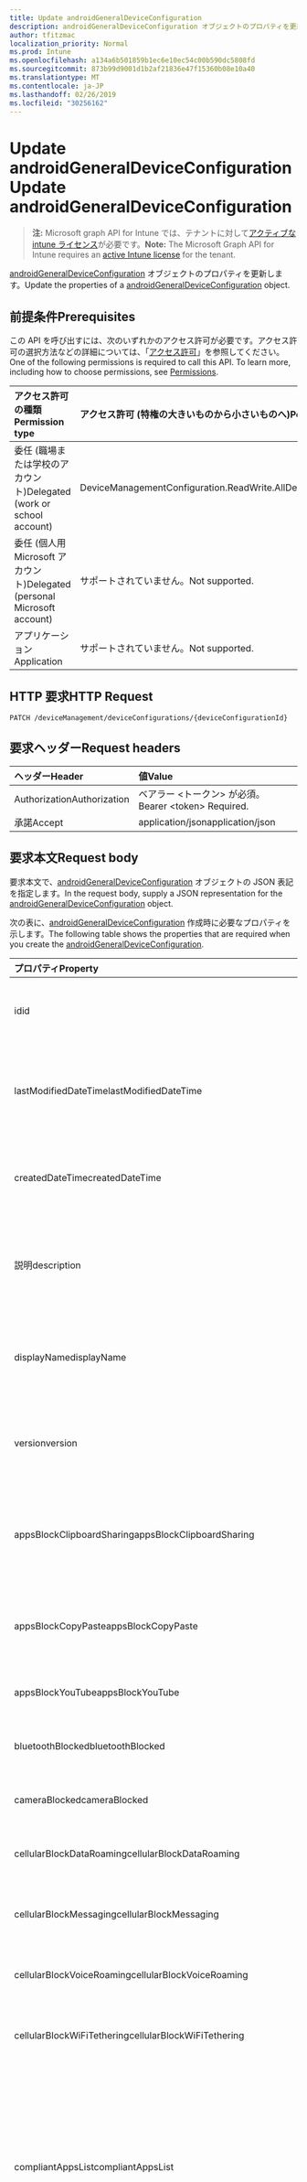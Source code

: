 ```yaml
---
title: Update androidGeneralDeviceConfiguration
description: androidGeneralDeviceConfiguration オブジェクトのプロパティを更新します。
author: tfitzmac
localization_priority: Normal
ms.prod: Intune
ms.openlocfilehash: a134a6b501859b1ec6e10ec54c00b590dc5808fd
ms.sourcegitcommit: 873b99d9001d1b2af21836e47f15360b08e10a40
ms.translationtype: MT
ms.contentlocale: ja-JP
ms.lasthandoff: 02/26/2019
ms.locfileid: "30256162"
---
```

# <a name="update-androidgeneraldeviceconfiguration"></a><span data-ttu-id="67c6a-103">Update androidGeneralDeviceConfiguration</span><span class="sxs-lookup"><span data-stu-id="67c6a-103">Update androidGeneralDeviceConfiguration</span></span>

> <span data-ttu-id="67c6a-104">**注:** Microsoft graph API for Intune では、テナントに対して[アクティブな intune ライセンス](https://go.microsoft.com/fwlink/?linkid=839381)が必要です。</span><span class="sxs-lookup"><span data-stu-id="67c6a-104">**Note:** The Microsoft Graph API for Intune requires an [active Intune license](https://go.microsoft.com/fwlink/?linkid=839381) for the tenant.</span></span>

<span data-ttu-id="67c6a-105">[androidGeneralDeviceConfiguration](../resources/intune-deviceconfig-androidgeneraldeviceconfiguration.md) オブジェクトのプロパティを更新します。</span><span class="sxs-lookup"><span data-stu-id="67c6a-105">Update the properties of a [androidGeneralDeviceConfiguration](../resources/intune-deviceconfig-androidgeneraldeviceconfiguration.md) object.</span></span>

## <a name="prerequisites"></a><span data-ttu-id="67c6a-106">前提条件</span><span class="sxs-lookup"><span data-stu-id="67c6a-106">Prerequisites</span></span>
<span data-ttu-id="67c6a-p101">この API を呼び出すには、次のいずれかのアクセス許可が必要です。アクセス許可の選択方法などの詳細については、「[アクセス許可](/concepts/permissions-reference.md)」を参照してください。</span><span class="sxs-lookup"><span data-stu-id="67c6a-p101">One of the following permissions is required to call this API. To learn more, including how to choose permissions, see [Permissions](/concepts/permissions-reference.md).</span></span>

|<span data-ttu-id="67c6a-109">アクセス許可の種類</span><span class="sxs-lookup"><span data-stu-id="67c6a-109">Permission type</span></span>|<span data-ttu-id="67c6a-110">アクセス許可 (特権の大きいものから小さいものへ)</span><span class="sxs-lookup"><span data-stu-id="67c6a-110">Permissions (from most to least privileged)</span></span>|
|:---|:---|
|<span data-ttu-id="67c6a-111">委任 (職場または学校のアカウント)</span><span class="sxs-lookup"><span data-stu-id="67c6a-111">Delegated (work or school account)</span></span>|<span data-ttu-id="67c6a-112">DeviceManagementConfiguration.ReadWrite.All</span><span class="sxs-lookup"><span data-stu-id="67c6a-112">DeviceManagementConfiguration.ReadWrite.All</span></span>|
|<span data-ttu-id="67c6a-113">委任 (個人用 Microsoft アカウント)</span><span class="sxs-lookup"><span data-stu-id="67c6a-113">Delegated (personal Microsoft account)</span></span>|<span data-ttu-id="67c6a-114">サポートされていません。</span><span class="sxs-lookup"><span data-stu-id="67c6a-114">Not supported.</span></span>|
|<span data-ttu-id="67c6a-115">アプリケーション</span><span class="sxs-lookup"><span data-stu-id="67c6a-115">Application</span></span>|<span data-ttu-id="67c6a-116">サポートされていません。</span><span class="sxs-lookup"><span data-stu-id="67c6a-116">Not supported.</span></span>|

## <a name="http-request"></a><span data-ttu-id="67c6a-117">HTTP 要求</span><span class="sxs-lookup"><span data-stu-id="67c6a-117">HTTP Request</span></span>
<!-- {
  "blockType": "ignored"
}
-->
``` http
PATCH /deviceManagement/deviceConfigurations/{deviceConfigurationId}
```

## <a name="request-headers"></a><span data-ttu-id="67c6a-118">要求ヘッダー</span><span class="sxs-lookup"><span data-stu-id="67c6a-118">Request headers</span></span>
|<span data-ttu-id="67c6a-119">ヘッダー</span><span class="sxs-lookup"><span data-stu-id="67c6a-119">Header</span></span>|<span data-ttu-id="67c6a-120">値</span><span class="sxs-lookup"><span data-stu-id="67c6a-120">Value</span></span>|
|:---|:---|
|<span data-ttu-id="67c6a-121">Authorization</span><span class="sxs-lookup"><span data-stu-id="67c6a-121">Authorization</span></span>|<span data-ttu-id="67c6a-122">ベアラー &lt;トークン&gt; が必須。</span><span class="sxs-lookup"><span data-stu-id="67c6a-122">Bearer &lt;token&gt; Required.</span></span>|
|<span data-ttu-id="67c6a-123">承諾</span><span class="sxs-lookup"><span data-stu-id="67c6a-123">Accept</span></span>|<span data-ttu-id="67c6a-124">application/json</span><span class="sxs-lookup"><span data-stu-id="67c6a-124">application/json</span></span>|

## <a name="request-body"></a><span data-ttu-id="67c6a-125">要求本文</span><span class="sxs-lookup"><span data-stu-id="67c6a-125">Request body</span></span>
<span data-ttu-id="67c6a-126">要求本文で、[androidGeneralDeviceConfiguration](../resources/intune-deviceconfig-androidgeneraldeviceconfiguration.md) オブジェクトの JSON 表記を指定します。</span><span class="sxs-lookup"><span data-stu-id="67c6a-126">In the request body, supply a JSON representation for the [androidGeneralDeviceConfiguration](../resources/intune-deviceconfig-androidgeneraldeviceconfiguration.md) object.</span></span>

<span data-ttu-id="67c6a-127">次の表に、[androidGeneralDeviceConfiguration](../resources/intune-deviceconfig-androidgeneraldeviceconfiguration.md) 作成時に必要なプロパティを示します。</span><span class="sxs-lookup"><span data-stu-id="67c6a-127">The following table shows the properties that are required when you create the [androidGeneralDeviceConfiguration](../resources/intune-deviceconfig-androidgeneraldeviceconfiguration.md).</span></span>

|<span data-ttu-id="67c6a-128">プロパティ</span><span class="sxs-lookup"><span data-stu-id="67c6a-128">Property</span></span>|<span data-ttu-id="67c6a-129">型</span><span class="sxs-lookup"><span data-stu-id="67c6a-129">Type</span></span>|<span data-ttu-id="67c6a-130">説明</span><span class="sxs-lookup"><span data-stu-id="67c6a-130">Description</span></span>|
|:---|:---|:---|
|<span data-ttu-id="67c6a-131">id</span><span class="sxs-lookup"><span data-stu-id="67c6a-131">id</span></span>|<span data-ttu-id="67c6a-132">文字列</span><span class="sxs-lookup"><span data-stu-id="67c6a-132">String</span></span>|<span data-ttu-id="67c6a-133">エンティティのキー。</span><span class="sxs-lookup"><span data-stu-id="67c6a-133">Key of the entity.</span></span> <span data-ttu-id="67c6a-134">[deviceConfiguration](../resources/intune-deviceconfig-deviceconfiguration.md) から継承します</span><span class="sxs-lookup"><span data-stu-id="67c6a-134">Inherited from [deviceConfiguration](../resources/intune-deviceconfig-deviceconfiguration.md)</span></span>|
|<span data-ttu-id="67c6a-135">lastModifiedDateTime</span><span class="sxs-lookup"><span data-stu-id="67c6a-135">lastModifiedDateTime</span></span>|<span data-ttu-id="67c6a-136">DateTimeOffset</span><span class="sxs-lookup"><span data-stu-id="67c6a-136">DateTimeOffset</span></span>|<span data-ttu-id="67c6a-137">オブジェクトが最後に変更された DateTime。</span><span class="sxs-lookup"><span data-stu-id="67c6a-137">DateTime the object was last modified.</span></span> <span data-ttu-id="67c6a-138">[deviceConfiguration](../resources/intune-deviceconfig-deviceconfiguration.md) から継承します</span><span class="sxs-lookup"><span data-stu-id="67c6a-138">Inherited from [deviceConfiguration](../resources/intune-deviceconfig-deviceconfiguration.md)</span></span>|
|<span data-ttu-id="67c6a-139">createdDateTime</span><span class="sxs-lookup"><span data-stu-id="67c6a-139">createdDateTime</span></span>|<span data-ttu-id="67c6a-140">DateTimeOffset</span><span class="sxs-lookup"><span data-stu-id="67c6a-140">DateTimeOffset</span></span>|<span data-ttu-id="67c6a-141">オブジェクトが作成された DateTime。</span><span class="sxs-lookup"><span data-stu-id="67c6a-141">DateTime the object was created.</span></span> <span data-ttu-id="67c6a-142">[deviceConfiguration](../resources/intune-deviceconfig-deviceconfiguration.md) から継承します</span><span class="sxs-lookup"><span data-stu-id="67c6a-142">Inherited from [deviceConfiguration](../resources/intune-deviceconfig-deviceconfiguration.md)</span></span>|
|<span data-ttu-id="67c6a-143">説明</span><span class="sxs-lookup"><span data-stu-id="67c6a-143">description</span></span>|<span data-ttu-id="67c6a-144">String</span><span class="sxs-lookup"><span data-stu-id="67c6a-144">String</span></span>|<span data-ttu-id="67c6a-145">デバイス構成について管理者が提供した説明。</span><span class="sxs-lookup"><span data-stu-id="67c6a-145">Admin provided description of the Device Configuration.</span></span> <span data-ttu-id="67c6a-146">[deviceConfiguration](../resources/intune-deviceconfig-deviceconfiguration.md) から継承します</span><span class="sxs-lookup"><span data-stu-id="67c6a-146">Inherited from [deviceConfiguration](../resources/intune-deviceconfig-deviceconfiguration.md)</span></span>|
|<span data-ttu-id="67c6a-147">displayName</span><span class="sxs-lookup"><span data-stu-id="67c6a-147">displayName</span></span>|<span data-ttu-id="67c6a-148">String</span><span class="sxs-lookup"><span data-stu-id="67c6a-148">String</span></span>|<span data-ttu-id="67c6a-149">デバイス構成について管理者が指定した名前。</span><span class="sxs-lookup"><span data-stu-id="67c6a-149">Admin provided name of the device configuration.</span></span> <span data-ttu-id="67c6a-150">[deviceConfiguration](../resources/intune-deviceconfig-deviceconfiguration.md) から継承します</span><span class="sxs-lookup"><span data-stu-id="67c6a-150">Inherited from [deviceConfiguration](../resources/intune-deviceconfig-deviceconfiguration.md)</span></span>|
|<span data-ttu-id="67c6a-151">version</span><span class="sxs-lookup"><span data-stu-id="67c6a-151">version</span></span>|<span data-ttu-id="67c6a-152">Int32</span><span class="sxs-lookup"><span data-stu-id="67c6a-152">Int32</span></span>|<span data-ttu-id="67c6a-153">デバイス構成のバージョン。</span><span class="sxs-lookup"><span data-stu-id="67c6a-153">Version of the device configuration.</span></span> <span data-ttu-id="67c6a-154">[deviceConfiguration](../resources/intune-deviceconfig-deviceconfiguration.md) から継承します</span><span class="sxs-lookup"><span data-stu-id="67c6a-154">Inherited from [deviceConfiguration](../resources/intune-deviceconfig-deviceconfiguration.md)</span></span>|
|<span data-ttu-id="67c6a-155">appsBlockClipboardSharing</span><span class="sxs-lookup"><span data-stu-id="67c6a-155">appsBlockClipboardSharing</span></span>|<span data-ttu-id="67c6a-156">Boolean</span><span class="sxs-lookup"><span data-stu-id="67c6a-156">Boolean</span></span>|<span data-ttu-id="67c6a-157">アプリケーション間でコピー/貼り付けを行うためのクリップボードの共有をブロックするかどうかを示します。</span><span class="sxs-lookup"><span data-stu-id="67c6a-157">Indicates whether or not to block clipboard sharing to copy and paste between applications.</span></span>|
|<span data-ttu-id="67c6a-158">appsBlockCopyPaste</span><span class="sxs-lookup"><span data-stu-id="67c6a-158">appsBlockCopyPaste</span></span>|<span data-ttu-id="67c6a-159">Boolean</span><span class="sxs-lookup"><span data-stu-id="67c6a-159">Boolean</span></span>|<span data-ttu-id="67c6a-160">アプリケーション内でのコピー/貼り付けをブロックするかどうかを示します。</span><span class="sxs-lookup"><span data-stu-id="67c6a-160">Indicates whether or not to block copy and paste within applications.</span></span>|
|<span data-ttu-id="67c6a-161">appsBlockYouTube</span><span class="sxs-lookup"><span data-stu-id="67c6a-161">appsBlockYouTube</span></span>|<span data-ttu-id="67c6a-162">Boolean</span><span class="sxs-lookup"><span data-stu-id="67c6a-162">Boolean</span></span>|<span data-ttu-id="67c6a-163">YouTube アプリをブロックするかどうかを示します。</span><span class="sxs-lookup"><span data-stu-id="67c6a-163">Indicates whether or not to block the YouTube app.</span></span>|
|<span data-ttu-id="67c6a-164">bluetoothBlocked</span><span class="sxs-lookup"><span data-stu-id="67c6a-164">bluetoothBlocked</span></span>|<span data-ttu-id="67c6a-165">Boolean</span><span class="sxs-lookup"><span data-stu-id="67c6a-165">Boolean</span></span>|<span data-ttu-id="67c6a-166">Bluetooth をブロックするかどうかを示します。</span><span class="sxs-lookup"><span data-stu-id="67c6a-166">Indicates whether or not to block Bluetooth.</span></span>|
|<span data-ttu-id="67c6a-167">cameraBlocked</span><span class="sxs-lookup"><span data-stu-id="67c6a-167">cameraBlocked</span></span>|<span data-ttu-id="67c6a-168">Boolean</span><span class="sxs-lookup"><span data-stu-id="67c6a-168">Boolean</span></span>|<span data-ttu-id="67c6a-169">カメラの使用を禁止するかどうかを示します。</span><span class="sxs-lookup"><span data-stu-id="67c6a-169">Indicates whether or not to block the use of the camera.</span></span>|
|<span data-ttu-id="67c6a-170">cellularBlockDataRoaming</span><span class="sxs-lookup"><span data-stu-id="67c6a-170">cellularBlockDataRoaming</span></span>|<span data-ttu-id="67c6a-171">Boolean</span><span class="sxs-lookup"><span data-stu-id="67c6a-171">Boolean</span></span>|<span data-ttu-id="67c6a-172">データ ローミングをブロックするかどうかを示します。</span><span class="sxs-lookup"><span data-stu-id="67c6a-172">Indicates whether or not to block data roaming.</span></span>|
|<span data-ttu-id="67c6a-173">cellularBlockMessaging</span><span class="sxs-lookup"><span data-stu-id="67c6a-173">cellularBlockMessaging</span></span>|<span data-ttu-id="67c6a-174">Boolean</span><span class="sxs-lookup"><span data-stu-id="67c6a-174">Boolean</span></span>|<span data-ttu-id="67c6a-175">SMS/MMS メッセージングをブロックするかどうかを示します。</span><span class="sxs-lookup"><span data-stu-id="67c6a-175">Indicates whether or not to block SMS/MMS messaging.</span></span>|
|<span data-ttu-id="67c6a-176">cellularBlockVoiceRoaming</span><span class="sxs-lookup"><span data-stu-id="67c6a-176">cellularBlockVoiceRoaming</span></span>|<span data-ttu-id="67c6a-177">Boolean</span><span class="sxs-lookup"><span data-stu-id="67c6a-177">Boolean</span></span>|<span data-ttu-id="67c6a-178">音声通話ローミングをブロックするかどうかを示します。</span><span class="sxs-lookup"><span data-stu-id="67c6a-178">Indicates whether or not to block voice roaming.</span></span>|
|<span data-ttu-id="67c6a-179">cellularBlockWiFiTethering</span><span class="sxs-lookup"><span data-stu-id="67c6a-179">cellularBlockWiFiTethering</span></span>|<span data-ttu-id="67c6a-180">Boolean</span><span class="sxs-lookup"><span data-stu-id="67c6a-180">Boolean</span></span>|<span data-ttu-id="67c6a-181">Wi-Fi テザリングの同期をブロックするかどうかを示します。</span><span class="sxs-lookup"><span data-stu-id="67c6a-181">Indicates whether or not to block syncing Wi-Fi tethering.</span></span>|
|<span data-ttu-id="67c6a-182">compliantAppsList</span><span class="sxs-lookup"><span data-stu-id="67c6a-182">compliantAppsList</span></span>|<span data-ttu-id="67c6a-183">[appListItem](../resources/intune-deviceconfig-applistitem.md) コレクション</span><span class="sxs-lookup"><span data-stu-id="67c6a-183">[appListItem](../resources/intune-deviceconfig-applistitem.md) collection</span></span>|<span data-ttu-id="67c6a-184">コンプライアンス内のアプリのリスト (CompliantAppListType によって制御される、許可リストまたは禁止リスト)。</span><span class="sxs-lookup"><span data-stu-id="67c6a-184">List of apps in the compliance (either allow list or block list, controlled by CompliantAppListType).</span></span> <span data-ttu-id="67c6a-185">このコレクションには、最大で 10000 個の要素を含めることができます。</span><span class="sxs-lookup"><span data-stu-id="67c6a-185">This collection can contain a maximum of 10000 elements.</span></span>|
|<span data-ttu-id="67c6a-186">compliantAppListType</span><span class="sxs-lookup"><span data-stu-id="67c6a-186">compliantAppListType</span></span>|[<span data-ttu-id="67c6a-187">アプライアンスの種類</span><span class="sxs-lookup"><span data-stu-id="67c6a-187">appListType</span></span>](../resources/intune-deviceconfig-applisttype.md)|<span data-ttu-id="67c6a-188">CompliantAppsList 内にあるリストの種類。</span><span class="sxs-lookup"><span data-stu-id="67c6a-188">Type of list that is in the CompliantAppsList.</span></span> <span data-ttu-id="67c6a-189">可能な値は、`none`、`appsInListCompliant`、`appsNotInListCompliant` です。</span><span class="sxs-lookup"><span data-stu-id="67c6a-189">Possible values are: `none`, `appsInListCompliant`, `appsNotInListCompliant`.</span></span>|
|<span data-ttu-id="67c6a-190">diagnosticDataBlockSubmission</span><span class="sxs-lookup"><span data-stu-id="67c6a-190">diagnosticDataBlockSubmission</span></span>|<span data-ttu-id="67c6a-191">Boolean</span><span class="sxs-lookup"><span data-stu-id="67c6a-191">Boolean</span></span>|<span data-ttu-id="67c6a-192">診断データの送信をブロックするかどうかを示します。</span><span class="sxs-lookup"><span data-stu-id="67c6a-192">Indicates whether or not to block diagnostic data submission.</span></span>|
|<span data-ttu-id="67c6a-193">locationServicesBlocked</span><span class="sxs-lookup"><span data-stu-id="67c6a-193">locationServicesBlocked</span></span>|<span data-ttu-id="67c6a-194">Boolean</span><span class="sxs-lookup"><span data-stu-id="67c6a-194">Boolean</span></span>|<span data-ttu-id="67c6a-195">位置情報サービスをブロックするかどうかを示します。</span><span class="sxs-lookup"><span data-stu-id="67c6a-195">Indicates whether or not to block location services.</span></span>|
|<span data-ttu-id="67c6a-196">googleAccountBlockAutoSync</span><span class="sxs-lookup"><span data-stu-id="67c6a-196">googleAccountBlockAutoSync</span></span>|<span data-ttu-id="67c6a-197">Boolean</span><span class="sxs-lookup"><span data-stu-id="67c6a-197">Boolean</span></span>|<span data-ttu-id="67c6a-198">Google アカウントの自動同期をブロックするかどうかを示します。</span><span class="sxs-lookup"><span data-stu-id="67c6a-198">Indicates whether or not to block Google account auto sync.</span></span>|
|<span data-ttu-id="67c6a-199">googlePlayStoreBlocked</span><span class="sxs-lookup"><span data-stu-id="67c6a-199">googlePlayStoreBlocked</span></span>|<span data-ttu-id="67c6a-200">Boolean</span><span class="sxs-lookup"><span data-stu-id="67c6a-200">Boolean</span></span>|<span data-ttu-id="67c6a-201">Google Play ストアをブロックするかどうかを示します。</span><span class="sxs-lookup"><span data-stu-id="67c6a-201">Indicates whether or not to block the Google Play store.</span></span>|
|<span data-ttu-id="67c6a-202">kioskModeBlockSleepButton</span><span class="sxs-lookup"><span data-stu-id="67c6a-202">kioskModeBlockSleepButton</span></span>|<span data-ttu-id="67c6a-203">Boolean</span><span class="sxs-lookup"><span data-stu-id="67c6a-203">Boolean</span></span>|<span data-ttu-id="67c6a-204">キオスク モード中に画面スリープ ボタンをブロックするかどうかを示します。</span><span class="sxs-lookup"><span data-stu-id="67c6a-204">Indicates whether or not to block the screen sleep button while in Kiosk Mode.</span></span>|
|<span data-ttu-id="67c6a-205">kioskModeBlockVolumeButtons</span><span class="sxs-lookup"><span data-stu-id="67c6a-205">kioskModeBlockVolumeButtons</span></span>|<span data-ttu-id="67c6a-206">Boolean</span><span class="sxs-lookup"><span data-stu-id="67c6a-206">Boolean</span></span>|<span data-ttu-id="67c6a-207">キオスク モード中にボリューム ボタンをブロックするかどうかを示します。</span><span class="sxs-lookup"><span data-stu-id="67c6a-207">Indicates whether or not to block the volume buttons while in Kiosk Mode.</span></span>|
|<span data-ttu-id="67c6a-208">kioskModeApps</span><span class="sxs-lookup"><span data-stu-id="67c6a-208">kioskModeApps</span></span>|<span data-ttu-id="67c6a-209">[appListItem](../resources/intune-deviceconfig-applistitem.md) コレクション</span><span class="sxs-lookup"><span data-stu-id="67c6a-209">[appListItem](../resources/intune-deviceconfig-applistitem.md) collection</span></span>|<span data-ttu-id="67c6a-210">デバイスがキオスク モードのときに実行できるアプリのリスト。</span><span class="sxs-lookup"><span data-stu-id="67c6a-210">A list of apps that will be allowed to run when the device is in Kiosk Mode.</span></span> <span data-ttu-id="67c6a-211">このコレクションには、最大で 500 個の要素を含めることができます。</span><span class="sxs-lookup"><span data-stu-id="67c6a-211">This collection can contain a maximum of 500 elements.</span></span>|
|<span data-ttu-id="67c6a-212">nfcBlocked</span><span class="sxs-lookup"><span data-stu-id="67c6a-212">nfcBlocked</span></span>|<span data-ttu-id="67c6a-213">Boolean</span><span class="sxs-lookup"><span data-stu-id="67c6a-213">Boolean</span></span>|<span data-ttu-id="67c6a-214">近距離無線通信をブロックするかどうかを示します。</span><span class="sxs-lookup"><span data-stu-id="67c6a-214">Indicates whether or not to block Near-Field Communication.</span></span>|
|<span data-ttu-id="67c6a-215">passwordBlockFingerprintUnlock</span><span class="sxs-lookup"><span data-stu-id="67c6a-215">passwordBlockFingerprintUnlock</span></span>|<span data-ttu-id="67c6a-216">Boolean</span><span class="sxs-lookup"><span data-stu-id="67c6a-216">Boolean</span></span>|<span data-ttu-id="67c6a-217">指紋によるロック解除を禁止するかどうかを示します。</span><span class="sxs-lookup"><span data-stu-id="67c6a-217">Indicates whether or not to block fingerprint unlock.</span></span>|
|<span data-ttu-id="67c6a-218">passwordBlockTrustAgents</span><span class="sxs-lookup"><span data-stu-id="67c6a-218">passwordBlockTrustAgents</span></span>|<span data-ttu-id="67c6a-219">Boolean</span><span class="sxs-lookup"><span data-stu-id="67c6a-219">Boolean</span></span>|<span data-ttu-id="67c6a-220">Smart Lock や他の信頼エージェントをブロックするかどうかを示します。</span><span class="sxs-lookup"><span data-stu-id="67c6a-220">Indicates whether or not to block Smart Lock and other trust agents.</span></span>|
|<span data-ttu-id="67c6a-221">passwordExpirationDays</span><span class="sxs-lookup"><span data-stu-id="67c6a-221">passwordExpirationDays</span></span>|<span data-ttu-id="67c6a-222">Int32</span><span class="sxs-lookup"><span data-stu-id="67c6a-222">Int32</span></span>|<span data-ttu-id="67c6a-223">パスワードの有効期限が切れるまでの日数。</span><span class="sxs-lookup"><span data-stu-id="67c6a-223">Number of days before the password expires.</span></span> <span data-ttu-id="67c6a-224">有効な値は 1 から 365 までです</span><span class="sxs-lookup"><span data-stu-id="67c6a-224">Valid values 1 to 365</span></span>|
|<span data-ttu-id="67c6a-225">passwordMinimumLength</span><span class="sxs-lookup"><span data-stu-id="67c6a-225">passwordMinimumLength</span></span>|<span data-ttu-id="67c6a-226">Int32</span><span class="sxs-lookup"><span data-stu-id="67c6a-226">Int32</span></span>|<span data-ttu-id="67c6a-227">パスワードの最小の長さ。</span><span class="sxs-lookup"><span data-stu-id="67c6a-227">Minimum length of passwords.</span></span> <span data-ttu-id="67c6a-228">有効な値は 4 から 16 までです</span><span class="sxs-lookup"><span data-stu-id="67c6a-228">Valid values 4 to 16</span></span>|
|<span data-ttu-id="67c6a-229">passwordMinutesOfInactivityBeforeScreenTimeout</span><span class="sxs-lookup"><span data-stu-id="67c6a-229">passwordMinutesOfInactivityBeforeScreenTimeout</span></span>|<span data-ttu-id="67c6a-230">Int32</span><span class="sxs-lookup"><span data-stu-id="67c6a-230">Int32</span></span>|<span data-ttu-id="67c6a-231">画面がタイムアウトになるまでの非アクティブ時間 (分)。</span><span class="sxs-lookup"><span data-stu-id="67c6a-231">Minutes of inactivity before the screen times out.</span></span>|
|<span data-ttu-id="67c6a-232">passwordPreviousPasswordBlockCount</span><span class="sxs-lookup"><span data-stu-id="67c6a-232">passwordPreviousPasswordBlockCount</span></span>|<span data-ttu-id="67c6a-233">Int32</span><span class="sxs-lookup"><span data-stu-id="67c6a-233">Int32</span></span>|<span data-ttu-id="67c6a-234">ブロックする、以前のパスワードの数。</span><span class="sxs-lookup"><span data-stu-id="67c6a-234">Number of previous passwords to block.</span></span> <span data-ttu-id="67c6a-235">有効な値は 0 から 24 までです</span><span class="sxs-lookup"><span data-stu-id="67c6a-235">Valid values 0 to 24</span></span>|
|<span data-ttu-id="67c6a-236">passwordSignInFailureCountBeforeFactoryReset</span><span class="sxs-lookup"><span data-stu-id="67c6a-236">passwordSignInFailureCountBeforeFactoryReset</span></span>|<span data-ttu-id="67c6a-237">Int32</span><span class="sxs-lookup"><span data-stu-id="67c6a-237">Int32</span></span>|<span data-ttu-id="67c6a-238">出荷時の設定にリセットされるまでの、失敗が許可されるサインインの回数。</span><span class="sxs-lookup"><span data-stu-id="67c6a-238">Number of sign in failures allowed before factory reset.</span></span> <span data-ttu-id="67c6a-239">有効な値は1から16までです</span><span class="sxs-lookup"><span data-stu-id="67c6a-239">Valid values 1 to 16</span></span>|
|<span data-ttu-id="67c6a-240">passwordRequiredType</span><span class="sxs-lookup"><span data-stu-id="67c6a-240">passwordRequiredType</span></span>|[<span data-ttu-id="67c6a-241">androidrequiredpasswordtype</span><span class="sxs-lookup"><span data-stu-id="67c6a-241">androidRequiredPasswordType</span></span>](../resources/intune-deviceconfig-androidrequiredpasswordtype.md)|<span data-ttu-id="67c6a-242">必要なパスワードの種類。</span><span class="sxs-lookup"><span data-stu-id="67c6a-242">Type of password that is required.</span></span> <span data-ttu-id="67c6a-243">可能な値は、`deviceDefault`、`alphabetic`、`alphanumeric`、`alphanumericWithSymbols`、`lowSecurityBiometric`、`numeric`、`numericComplex`、`any` です。</span><span class="sxs-lookup"><span data-stu-id="67c6a-243">Possible values are: `deviceDefault`, `alphabetic`, `alphanumeric`, `alphanumericWithSymbols`, `lowSecurityBiometric`, `numeric`, `numericComplex`, `any`.</span></span>|
|<span data-ttu-id="67c6a-244">passwordRequired</span><span class="sxs-lookup"><span data-stu-id="67c6a-244">passwordRequired</span></span>|<span data-ttu-id="67c6a-245">Boolean</span><span class="sxs-lookup"><span data-stu-id="67c6a-245">Boolean</span></span>|<span data-ttu-id="67c6a-246">パスワードを要求するかどうかを指定します。</span><span class="sxs-lookup"><span data-stu-id="67c6a-246">Indicates whether or not to require a password.</span></span>|
|<span data-ttu-id="67c6a-247">powerOffBlocked</span><span class="sxs-lookup"><span data-stu-id="67c6a-247">powerOffBlocked</span></span>|<span data-ttu-id="67c6a-248">Boolean</span><span class="sxs-lookup"><span data-stu-id="67c6a-248">Boolean</span></span>|<span data-ttu-id="67c6a-249">デバイスの電源オフをブロックするかどうかを示します。</span><span class="sxs-lookup"><span data-stu-id="67c6a-249">Indicates whether or not to block powering off the device.</span></span>|
|<span data-ttu-id="67c6a-250">factoryResetBlocked</span><span class="sxs-lookup"><span data-stu-id="67c6a-250">factoryResetBlocked</span></span>|<span data-ttu-id="67c6a-251">Boolean</span><span class="sxs-lookup"><span data-stu-id="67c6a-251">Boolean</span></span>|<span data-ttu-id="67c6a-252">ユーザーが出荷時の設定にリセットできないようにするかどうかを示します。</span><span class="sxs-lookup"><span data-stu-id="67c6a-252">Indicates whether or not to block user performing a factory reset.</span></span>|
|<span data-ttu-id="67c6a-253">screenCaptureBlocked</span><span class="sxs-lookup"><span data-stu-id="67c6a-253">screenCaptureBlocked</span></span>|<span data-ttu-id="67c6a-254">Boolean</span><span class="sxs-lookup"><span data-stu-id="67c6a-254">Boolean</span></span>|<span data-ttu-id="67c6a-255">スクリーンショットを禁止するかどうかを示します。</span><span class="sxs-lookup"><span data-stu-id="67c6a-255">Indicates whether or not to block screenshots.</span></span>|
|<span data-ttu-id="67c6a-256">deviceSharingAllowed</span><span class="sxs-lookup"><span data-stu-id="67c6a-256">deviceSharingAllowed</span></span>|<span data-ttu-id="67c6a-257">Boolean</span><span class="sxs-lookup"><span data-stu-id="67c6a-257">Boolean</span></span>|<span data-ttu-id="67c6a-258">デバイスの共有モードを許可するかどうかを示します。</span><span class="sxs-lookup"><span data-stu-id="67c6a-258">Indicates whether or not to allow device sharing mode.</span></span>|
|<span data-ttu-id="67c6a-259">storageBlockGoogleBackup</span><span class="sxs-lookup"><span data-stu-id="67c6a-259">storageBlockGoogleBackup</span></span>|<span data-ttu-id="67c6a-260">Boolean</span><span class="sxs-lookup"><span data-stu-id="67c6a-260">Boolean</span></span>|<span data-ttu-id="67c6a-261">Google バックアップを禁止するかどうかを示します。</span><span class="sxs-lookup"><span data-stu-id="67c6a-261">Indicates whether or not to block Google Backup.</span></span>|
|<span data-ttu-id="67c6a-262">storageBlockRemovableStorage</span><span class="sxs-lookup"><span data-stu-id="67c6a-262">storageBlockRemovableStorage</span></span>|<span data-ttu-id="67c6a-263">Boolean</span><span class="sxs-lookup"><span data-stu-id="67c6a-263">Boolean</span></span>|<span data-ttu-id="67c6a-264">リムーバブル記憶域の使用を禁止するかどうかを示します。</span><span class="sxs-lookup"><span data-stu-id="67c6a-264">Indicates whether or not to block removable storage usage.</span></span>|
|<span data-ttu-id="67c6a-265">storageRequireDeviceEncryption</span><span class="sxs-lookup"><span data-stu-id="67c6a-265">storageRequireDeviceEncryption</span></span>|<span data-ttu-id="67c6a-266">Boolean</span><span class="sxs-lookup"><span data-stu-id="67c6a-266">Boolean</span></span>|<span data-ttu-id="67c6a-267">デバイスの暗号化が必要かどうかを示します。</span><span class="sxs-lookup"><span data-stu-id="67c6a-267">Indicates whether or not to require device encryption.</span></span>|
|<span data-ttu-id="67c6a-268">storageRequireRemovableStorageEncryption</span><span class="sxs-lookup"><span data-stu-id="67c6a-268">storageRequireRemovableStorageEncryption</span></span>|<span data-ttu-id="67c6a-269">Boolean</span><span class="sxs-lookup"><span data-stu-id="67c6a-269">Boolean</span></span>|<span data-ttu-id="67c6a-270">リムーバブル記憶域の暗号化が必要かどうかを示します。</span><span class="sxs-lookup"><span data-stu-id="67c6a-270">Indicates whether or not to require removable storage encryption.</span></span>|
|<span data-ttu-id="67c6a-271">voiceAssistantBlocked</span><span class="sxs-lookup"><span data-stu-id="67c6a-271">voiceAssistantBlocked</span></span>|<span data-ttu-id="67c6a-272">Boolean</span><span class="sxs-lookup"><span data-stu-id="67c6a-272">Boolean</span></span>|<span data-ttu-id="67c6a-273">音声アシスタントの使用を禁止するかどうかを示します。</span><span class="sxs-lookup"><span data-stu-id="67c6a-273">Indicates whether or not to block the use of the Voice Assistant.</span></span>|
|<span data-ttu-id="67c6a-274">voiceDialingBlocked</span><span class="sxs-lookup"><span data-stu-id="67c6a-274">voiceDialingBlocked</span></span>|<span data-ttu-id="67c6a-275">Boolean</span><span class="sxs-lookup"><span data-stu-id="67c6a-275">Boolean</span></span>|<span data-ttu-id="67c6a-276">音声ダイヤルをブロックするかどうかを示します。</span><span class="sxs-lookup"><span data-stu-id="67c6a-276">Indicates whether or not to block voice dialing.</span></span>|
|<span data-ttu-id="67c6a-277">webBrowserBlockPopups</span><span class="sxs-lookup"><span data-stu-id="67c6a-277">webBrowserBlockPopups</span></span>|<span data-ttu-id="67c6a-278">Boolean</span><span class="sxs-lookup"><span data-stu-id="67c6a-278">Boolean</span></span>|<span data-ttu-id="67c6a-279">Web ブラウザー内のポップアップをブロックするかどうかを示します。</span><span class="sxs-lookup"><span data-stu-id="67c6a-279">Indicates whether or not to block popups within the web browser.</span></span>|
|<span data-ttu-id="67c6a-280">webBrowserBlockAutofill</span><span class="sxs-lookup"><span data-stu-id="67c6a-280">webBrowserBlockAutofill</span></span>|<span data-ttu-id="67c6a-281">Boolean</span><span class="sxs-lookup"><span data-stu-id="67c6a-281">Boolean</span></span>|<span data-ttu-id="67c6a-282">Web ブラウザーの自動塗りつぶし機能をブロックするかどうかを示します。</span><span class="sxs-lookup"><span data-stu-id="67c6a-282">Indicates whether or not to block the web browser's auto fill feature.</span></span>|
|<span data-ttu-id="67c6a-283">webBrowserBlockJavaScript</span><span class="sxs-lookup"><span data-stu-id="67c6a-283">webBrowserBlockJavaScript</span></span>|<span data-ttu-id="67c6a-284">Boolean</span><span class="sxs-lookup"><span data-stu-id="67c6a-284">Boolean</span></span>|<span data-ttu-id="67c6a-285">Web ブラウザー内の JavaScript をブロックするかどうかを示します。</span><span class="sxs-lookup"><span data-stu-id="67c6a-285">Indicates whether or not to block JavaScript within the web browser.</span></span>|
|<span data-ttu-id="67c6a-286">webBrowserBlocked</span><span class="sxs-lookup"><span data-stu-id="67c6a-286">webBrowserBlocked</span></span>|<span data-ttu-id="67c6a-287">Boolean</span><span class="sxs-lookup"><span data-stu-id="67c6a-287">Boolean</span></span>|<span data-ttu-id="67c6a-288">Web ブラウザーをブロックするかどうかを示します。</span><span class="sxs-lookup"><span data-stu-id="67c6a-288">Indicates whether or not to block the web browser.</span></span>|
|<span data-ttu-id="67c6a-289">webBrowserCookieSettings</span><span class="sxs-lookup"><span data-stu-id="67c6a-289">webBrowserCookieSettings</span></span>|[<span data-ttu-id="67c6a-290">webBrowserCookieSettings</span><span class="sxs-lookup"><span data-stu-id="67c6a-290">webBrowserCookieSettings</span></span>](../resources/intune-deviceconfig-webbrowsercookiesettings.md)|<span data-ttu-id="67c6a-291">Web ブラウザー内の Cookie の設定。</span><span class="sxs-lookup"><span data-stu-id="67c6a-291">Cookie settings within the web browser.</span></span> <span data-ttu-id="67c6a-292">可能な値は、`browserDefault`、`blockAlways`、`allowCurrentWebSite`、`allowFromWebsitesVisited`、`allowAlways` です。</span><span class="sxs-lookup"><span data-stu-id="67c6a-292">Possible values are: `browserDefault`, `blockAlways`, `allowCurrentWebSite`, `allowFromWebsitesVisited`, `allowAlways`.</span></span>|
|<span data-ttu-id="67c6a-293">wiFiBlocked</span><span class="sxs-lookup"><span data-stu-id="67c6a-293">wiFiBlocked</span></span>|<span data-ttu-id="67c6a-294">Boolean</span><span class="sxs-lookup"><span data-stu-id="67c6a-294">Boolean</span></span>|<span data-ttu-id="67c6a-295">Wi-Fi の同期をブロックするかどうかを示します。</span><span class="sxs-lookup"><span data-stu-id="67c6a-295">Indicates whether or not to block syncing Wi-Fi.</span></span>|
|<span data-ttu-id="67c6a-296">appsInstallAllowList</span><span class="sxs-lookup"><span data-stu-id="67c6a-296">appsInstallAllowList</span></span>|<span data-ttu-id="67c6a-297">[appListItem](../resources/intune-deviceconfig-applistitem.md) コレクション</span><span class="sxs-lookup"><span data-stu-id="67c6a-297">[appListItem](../resources/intune-deviceconfig-applistitem.md) collection</span></span>|<span data-ttu-id="67c6a-298">KNOX デバイス上にインストールできるアプリのリスト。</span><span class="sxs-lookup"><span data-stu-id="67c6a-298">List of apps which can be installed on the KNOX device.</span></span> <span data-ttu-id="67c6a-299">このコレクションには、最大で 500 個の要素を含めることができます。</span><span class="sxs-lookup"><span data-stu-id="67c6a-299">This collection can contain a maximum of 500 elements.</span></span>|
|<span data-ttu-id="67c6a-300">appsLaunchBlockList</span><span class="sxs-lookup"><span data-stu-id="67c6a-300">appsLaunchBlockList</span></span>|<span data-ttu-id="67c6a-301">[appListItem](../resources/intune-deviceconfig-applistitem.md) コレクション</span><span class="sxs-lookup"><span data-stu-id="67c6a-301">[appListItem](../resources/intune-deviceconfig-applistitem.md) collection</span></span>|<span data-ttu-id="67c6a-302">KNOX デバイス上での起動がブロックされているアプリのリスト。</span><span class="sxs-lookup"><span data-stu-id="67c6a-302">List of apps which are blocked from being launched on the KNOX device.</span></span> <span data-ttu-id="67c6a-303">このコレクションには、最大で 500 個の要素を含めることができます。</span><span class="sxs-lookup"><span data-stu-id="67c6a-303">This collection can contain a maximum of 500 elements.</span></span>|
|<span data-ttu-id="67c6a-304">appsHideList</span><span class="sxs-lookup"><span data-stu-id="67c6a-304">appsHideList</span></span>|<span data-ttu-id="67c6a-305">[appListItem](../resources/intune-deviceconfig-applistitem.md) コレクション</span><span class="sxs-lookup"><span data-stu-id="67c6a-305">[appListItem](../resources/intune-deviceconfig-applistitem.md) collection</span></span>|<span data-ttu-id="67c6a-306">KNOX デバイス上で非表示にするアプリのリスト。</span><span class="sxs-lookup"><span data-stu-id="67c6a-306">List of apps to be hidden on the KNOX device.</span></span> <span data-ttu-id="67c6a-307">このコレクションには、最大で 500 個の要素を含めることができます。</span><span class="sxs-lookup"><span data-stu-id="67c6a-307">This collection can contain a maximum of 500 elements.</span></span>|
|<span data-ttu-id="67c6a-308">securityRequireVerifyApps</span><span class="sxs-lookup"><span data-stu-id="67c6a-308">securityRequireVerifyApps</span></span>|<span data-ttu-id="67c6a-309">Boolean</span><span class="sxs-lookup"><span data-stu-id="67c6a-309">Boolean</span></span>|<span data-ttu-id="67c6a-310">Android の検証アプリ機能をオンにするよう要求します。</span><span class="sxs-lookup"><span data-stu-id="67c6a-310">Require the Android Verify apps feature is turned on.</span></span>|



## <a name="response"></a><span data-ttu-id="67c6a-311">応答</span><span class="sxs-lookup"><span data-stu-id="67c6a-311">Response</span></span>
<span data-ttu-id="67c6a-312">成功した場合、このメソッドは `200 OK` 応答コードと、応答本文で更新された [androidGeneralDeviceConfiguration](../resources/intune-deviceconfig-androidgeneraldeviceconfiguration.md) オブジェクトを返します。</span><span class="sxs-lookup"><span data-stu-id="67c6a-312">If successful, this method returns a `200 OK` response code and an updated [androidGeneralDeviceConfiguration](../resources/intune-deviceconfig-androidgeneraldeviceconfiguration.md) object in the response body.</span></span>

## <a name="example"></a><span data-ttu-id="67c6a-313">例</span><span class="sxs-lookup"><span data-stu-id="67c6a-313">Example</span></span>

### <a name="request"></a><span data-ttu-id="67c6a-314">要求</span><span class="sxs-lookup"><span data-stu-id="67c6a-314">Request</span></span>
<span data-ttu-id="67c6a-315">以下は、要求の例です。</span><span class="sxs-lookup"><span data-stu-id="67c6a-315">Here is an example of the request.</span></span>
``` http
PATCH https://graph.microsoft.com/v1.0/deviceManagement/deviceConfigurations/{deviceConfigurationId}
Content-type: application/json
Content-length: 3033

{
  "@odata.type": "#microsoft.graph.androidGeneralDeviceConfiguration",
  "description": "Description value",
  "displayName": "Display Name value",
  "version": 7,
  "appsBlockClipboardSharing": true,
  "appsBlockCopyPaste": true,
  "appsBlockYouTube": true,
  "bluetoothBlocked": true,
  "cameraBlocked": true,
  "cellularBlockDataRoaming": true,
  "cellularBlockMessaging": true,
  "cellularBlockVoiceRoaming": true,
  "cellularBlockWiFiTethering": true,
  "compliantAppsList": [
    {
      "@odata.type": "microsoft.graph.appListItem",
      "name": "Name value",
      "publisher": "Publisher value",
      "appStoreUrl": "https://example.com/appStoreUrl/",
      "appId": "App Id value"
    }
  ],
  "compliantAppListType": "appsInListCompliant",
  "diagnosticDataBlockSubmission": true,
  "locationServicesBlocked": true,
  "googleAccountBlockAutoSync": true,
  "googlePlayStoreBlocked": true,
  "kioskModeBlockSleepButton": true,
  "kioskModeBlockVolumeButtons": true,
  "kioskModeApps": [
    {
      "@odata.type": "microsoft.graph.appListItem",
      "name": "Name value",
      "publisher": "Publisher value",
      "appStoreUrl": "https://example.com/appStoreUrl/",
      "appId": "App Id value"
    }
  ],
  "nfcBlocked": true,
  "passwordBlockFingerprintUnlock": true,
  "passwordBlockTrustAgents": true,
  "passwordExpirationDays": 6,
  "passwordMinimumLength": 5,
  "passwordMinutesOfInactivityBeforeScreenTimeout": 14,
  "passwordPreviousPasswordBlockCount": 2,
  "passwordSignInFailureCountBeforeFactoryReset": 12,
  "passwordRequiredType": "alphabetic",
  "passwordRequired": true,
  "powerOffBlocked": true,
  "factoryResetBlocked": true,
  "screenCaptureBlocked": true,
  "deviceSharingAllowed": true,
  "storageBlockGoogleBackup": true,
  "storageBlockRemovableStorage": true,
  "storageRequireDeviceEncryption": true,
  "storageRequireRemovableStorageEncryption": true,
  "voiceAssistantBlocked": true,
  "voiceDialingBlocked": true,
  "webBrowserBlockPopups": true,
  "webBrowserBlockAutofill": true,
  "webBrowserBlockJavaScript": true,
  "webBrowserBlocked": true,
  "webBrowserCookieSettings": "blockAlways",
  "wiFiBlocked": true,
  "appsInstallAllowList": [
    {
      "@odata.type": "microsoft.graph.appListItem",
      "name": "Name value",
      "publisher": "Publisher value",
      "appStoreUrl": "https://example.com/appStoreUrl/",
      "appId": "App Id value"
    }
  ],
  "appsLaunchBlockList": [
    {
      "@odata.type": "microsoft.graph.appListItem",
      "name": "Name value",
      "publisher": "Publisher value",
      "appStoreUrl": "https://example.com/appStoreUrl/",
      "appId": "App Id value"
    }
  ],
  "appsHideList": [
    {
      "@odata.type": "microsoft.graph.appListItem",
      "name": "Name value",
      "publisher": "Publisher value",
      "appStoreUrl": "https://example.com/appStoreUrl/",
      "appId": "App Id value"
    }
  ],
  "securityRequireVerifyApps": true
}
```

### <a name="response"></a><span data-ttu-id="67c6a-316">応答</span><span class="sxs-lookup"><span data-stu-id="67c6a-316">Response</span></span>
<span data-ttu-id="67c6a-p120">以下は、応答の例です。注:簡潔にするために、ここに示す応答オブジェクトは切り詰められている場合があります。すべてのプロパティは実際の呼び出しから返されます。</span><span class="sxs-lookup"><span data-stu-id="67c6a-p120">Here is an example of the response. Note: The response object shown here may be truncated for brevity. All of the properties will be returned from an actual call.</span></span>
``` http
HTTP/1.1 200 OK
Content-Type: application/json
Content-Length: 3205

{
  "@odata.type": "#microsoft.graph.androidGeneralDeviceConfiguration",
  "id": "9e00d534-d534-9e00-34d5-009e34d5009e",
  "lastModifiedDateTime": "2017-01-01T00:00:35.1329464-08:00",
  "createdDateTime": "2017-01-01T00:02:43.5775965-08:00",
  "description": "Description value",
  "displayName": "Display Name value",
  "version": 7,
  "appsBlockClipboardSharing": true,
  "appsBlockCopyPaste": true,
  "appsBlockYouTube": true,
  "bluetoothBlocked": true,
  "cameraBlocked": true,
  "cellularBlockDataRoaming": true,
  "cellularBlockMessaging": true,
  "cellularBlockVoiceRoaming": true,
  "cellularBlockWiFiTethering": true,
  "compliantAppsList": [
    {
      "@odata.type": "microsoft.graph.appListItem",
      "name": "Name value",
      "publisher": "Publisher value",
      "appStoreUrl": "https://example.com/appStoreUrl/",
      "appId": "App Id value"
    }
  ],
  "compliantAppListType": "appsInListCompliant",
  "diagnosticDataBlockSubmission": true,
  "locationServicesBlocked": true,
  "googleAccountBlockAutoSync": true,
  "googlePlayStoreBlocked": true,
  "kioskModeBlockSleepButton": true,
  "kioskModeBlockVolumeButtons": true,
  "kioskModeApps": [
    {
      "@odata.type": "microsoft.graph.appListItem",
      "name": "Name value",
      "publisher": "Publisher value",
      "appStoreUrl": "https://example.com/appStoreUrl/",
      "appId": "App Id value"
    }
  ],
  "nfcBlocked": true,
  "passwordBlockFingerprintUnlock": true,
  "passwordBlockTrustAgents": true,
  "passwordExpirationDays": 6,
  "passwordMinimumLength": 5,
  "passwordMinutesOfInactivityBeforeScreenTimeout": 14,
  "passwordPreviousPasswordBlockCount": 2,
  "passwordSignInFailureCountBeforeFactoryReset": 12,
  "passwordRequiredType": "alphabetic",
  "passwordRequired": true,
  "powerOffBlocked": true,
  "factoryResetBlocked": true,
  "screenCaptureBlocked": true,
  "deviceSharingAllowed": true,
  "storageBlockGoogleBackup": true,
  "storageBlockRemovableStorage": true,
  "storageRequireDeviceEncryption": true,
  "storageRequireRemovableStorageEncryption": true,
  "voiceAssistantBlocked": true,
  "voiceDialingBlocked": true,
  "webBrowserBlockPopups": true,
  "webBrowserBlockAutofill": true,
  "webBrowserBlockJavaScript": true,
  "webBrowserBlocked": true,
  "webBrowserCookieSettings": "blockAlways",
  "wiFiBlocked": true,
  "appsInstallAllowList": [
    {
      "@odata.type": "microsoft.graph.appListItem",
      "name": "Name value",
      "publisher": "Publisher value",
      "appStoreUrl": "https://example.com/appStoreUrl/",
      "appId": "App Id value"
    }
  ],
  "appsLaunchBlockList": [
    {
      "@odata.type": "microsoft.graph.appListItem",
      "name": "Name value",
      "publisher": "Publisher value",
      "appStoreUrl": "https://example.com/appStoreUrl/",
      "appId": "App Id value"
    }
  ],
  "appsHideList": [
    {
      "@odata.type": "microsoft.graph.appListItem",
      "name": "Name value",
      "publisher": "Publisher value",
      "appStoreUrl": "https://example.com/appStoreUrl/",
      "appId": "App Id value"
    }
  ],
  "securityRequireVerifyApps": true
}
```



